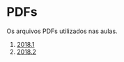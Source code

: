 # PDFs

Os arquivos PDFs utilizados nas aulas.

1. [2018.1](https://github.com/dobbinx3/maua/tree/master/pae/desenvolvimento_de_sites_responsivos_modernos/pdfs/2018_1)
2. [2018.2](https://github.com/dobbinx3/maua/tree/master/pae/desenvolvimento_de_sites_responsivos_modernos/pdfs/2018_2)